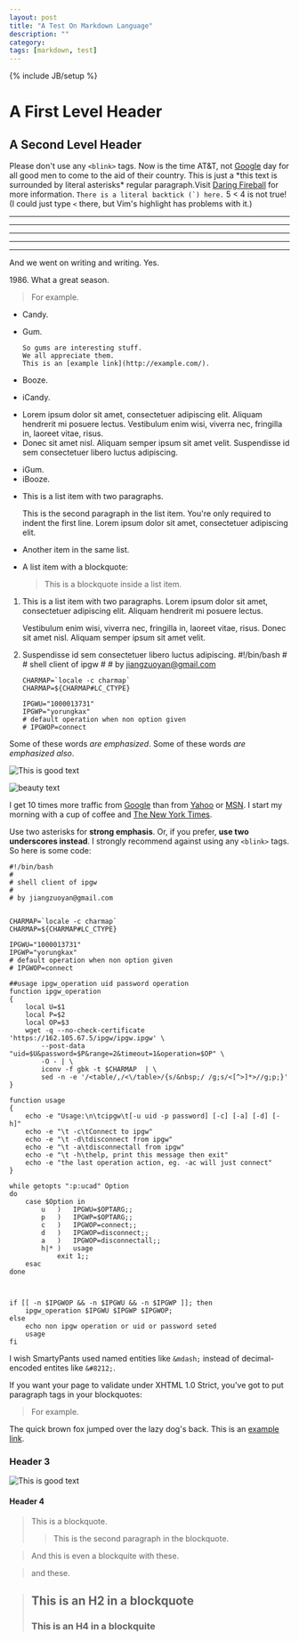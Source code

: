```yaml
---
layout: post
title: "A Test On Markdown Language"
description: ""
category: 
tags: [markdown, test]
---
```

{% include JB/setup %}


# A First Level Header

## A Second Level Header

Please don't use any `<blink>` tags.
Now is the time AT&T, not [Google][] day for all good men to come to
the aid of their country. This is just a
\*this text is surrounded by literal asterisks\*
regular paragraph.Visit [Daring Fireball][] for more information.
``There is a literal backtick (`) here.``
5 &lt; 4 is not true! (I could just type `<` there, but Vim's highlight has problems with it.)

* * *

***

*****

- - -

---------------------------------------

And we went on writing and writing. Yes.

1986\. What a great season.


<blockquote>
    <p>For example.</p>
</blockquote>

*   Candy.
*   Gum.

        So gums are interesting stuff.
        We all appreciate them.
        This is an [example link](http://example.com/).
*   Booze.
-   iCandy.

*   Lorem ipsum dolor sit amet, consectetuer adipiscing elit.
    Aliquam hendrerit mi posuere lectus. Vestibulum enim wisi,
    viverra nec, fringilla in, laoreet vitae, risus.
*   Donec sit amet nisl. Aliquam semper ipsum sit amet velit.
Suspendisse id sem consectetuer libero luctus adipiscing.
-   iGum.
-   iBooze.
*   This is a list item with two paragraphs.

    This is the second paragraph in the list item. You're
only required to indent the first line. Lorem ipsum dolor
sit amet, consectetuer adipiscing elit.

*   Another item in the same list.
*   A list item with a blockquote:

    > This is a blockquote
    > inside a list item.

1.  This is a list item with two paragraphs. Lorem ipsum dolor
    sit amet, consectetuer adipiscing elit. Aliquam hendrerit
    mi posuere lectus.

    Vestibulum enim wisi, viverra nec, fringilla in, laoreet
    vitae, risus. Donec sit amet nisl. Aliquam semper ipsum
    sit amet velit.

2.  Suspendisse id sem consectetuer libero luctus adipiscing.
        #!/bin/bash
        #
        # shell client of ipgw
        #
        # by jiangzuoyan@gmail.com


        CHARMAP=`locale -c charmap`
        CHARMAP=${CHARMAP#LC_CTYPE}

        IPGWU="1000013731"
        IPGWP="yorungkax"
        # default operation when non option given
        # IPGWOP=connect

Some of these words *are emphasized*.
Some of these words _are emphasized also_.

![This is good text][id0]


![beauty text][id]

I get 10 times more traffic from [Google][1] than from
[Yahoo][2] or [MSN][3].
I start my morning with a cup of coffee and
[The New York Times][NY Times].

Use two asterisks for **strong emphasis**.
Or, if you prefer, __use two underscores instead__.
I strongly recommend against using any `<blink>` tags.
So here is some code:

    #!/bin/bash
    #
    # shell client of ipgw
    #
    # by jiangzuoyan@gmail.com


    CHARMAP=`locale -c charmap`
    CHARMAP=${CHARMAP#LC_CTYPE}

    IPGWU="1000013731"
    IPGWP="yorungkax"
    # default operation when non option given
    # IPGWOP=connect

    ##usage ipgw_operation uid password operation
    function ipgw_operation
    {
        local U=$1
        local P=$2
        local OP=$3
        wget -q --no-check-certificate 'https://162.105.67.5/ipgw/ipgw.ipgw' \
            --post-data "uid=$U&password=$P&range=2&timeout=1&operation=$OP" \
            -O - | \
            iconv -f gbk -t $CHARMAP  | \
            sed -n -e '/<table/,/<\/table>/{s/&nbsp;/ /g;s/<[^>]*>//g;p;}'
    }

    function usage
    {
        echo -e "Usage:\n\tcipgw\t[-u uid -p password] [-c] [-a] [-d] [-h]"
        echo -e "\t -c\tConnect to ipgw"
        echo -e "\t -d\tdisconnect from ipgw"
        echo -e "\t -a\tdisconnectall from ipgw"
        echo -e "\t -h\thelp, print this message then exit"
        echo -e "the last operation action, eg. -ac will just connect"
    }

    while getopts ":p:ucad" Option
    do
        case $Option in
            u   )   IPGWU=$OPTARG;;
            p   )   IPGWP=$OPTARG;;
            c   )   IPGWOP=connect;;
            d   )   IPGWOP=disconnect;;
            a   )   IPGWOP=disconnectall;;
            h|* )   usage
                exit 1;;
        esac
    done



    if [[ -n $IPGWOP && -n $IPGWU && -n $IPGWP ]]; then
        ipgw_operation $IPGWU $IPGWP $IPGWOP;
    else
        echo non ipgw operation or uid or password seted
        usage
    fi

I wish SmartyPants used named entities like `&mdash;`
instead of decimal-encoded entites like `&#8212;`.

If you want your page to validate under XHTML 1.0 Strict,
you've got to put paragraph tags in your blockquotes:

   <blockquote>
       <p>For example.</p>
   </blockquote>

The quick brown fox jumped over the lazy
dog's back.
This is an [example link](http://example.com/ "What title is that!").

### Header 3

![This is good text][id0]

#### Header 4


> This is a blockquote.
> 
> > This is the second paragraph in the blockquote.

> And this is even a blockquite
with these.

> and these.

> ## This is an H2 in a blockquote #
> ### This is an H4 in a blockquite 



[1]: http://google.com/        "Google"
[2]: http://search.yahoo.com/  "Yahoo Search"
[3]: http://search.msn.com/    "MSN Search"
[ny times]: http://www.nytimes.com/
[id]:  /media/Ara_ararauna_Luc_Viatour.jpg "Title"
[id0]: /media/Line_integral_of_scalar_field.gif 
        "Good"
[Google]: http://google.com/
[Daring Fireball]: http://daringfireball.net/
